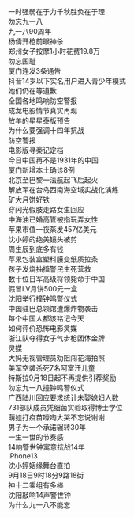 一时强弱在于力千秋胜负在于理  
勿忘九一八  
九一八90周年  
杨倩开枪前眼神杀  
郑州女子按摩1小时花费19.8万  
勿忘国耻  
厦门连发3条通告  
抖音14岁以下实名用户进入青少年模式  
她们仍在等道歉  
全国各地鸣响防空警报  
成龙电影情节真实再现  
放羊的星星泰版预告  
为什么要强调十四年抗战  
防空警报  
电影版寻秦记定档  
今日中国再不是1931年的中国  
厦门新增本土确诊8例  
北京至巴黎一法航起飞后起火  
解放军在台岛西南海空域实战化演练  
矿大月饼好铁  
穿闪光假肢走路女生回应  
中海油已婚高管被指玩弄女性  
苹果市值一夜蒸发457亿美元  
沈小婷的绝美镜头被剪  
周生辰到底多有钱  
苹果包装盒塑料膜变纸质拉条  
孩子发烧抽搐警民生死营救  
数十位日军高级将领毙命于中国  
假冒LV月饼500元一盒  
沈阳举行撞钟鸣警仪式  
中国驻巴总领馆遭爆炸物袭击  
每个中国人都该铭记今天  
如何评价恐怖电影灵媒  
浙江队夺得女子气步枪团体金牌  
灵媒  
大妈无视管理员劝阻闯花海拍照  
美军空袭杀死7名阿富汗儿童  
特斯拉9月18日起不再提供引荐奖励  
勿忘九一八撞钟鸣警仪式  
广西陆川回应要求统计未娶媳妇人数  
731部队成员凭细菌实验取得博士学位  
萌娃打疫苗嚎啕大哭不忘说谢谢  
男子为一个承诺辗转30年  
一生一世的节奏感  
14响警世钟寓意抗战14年  
iPhone13  
沈小婷姻缘舞台直拍  
9月18日9时18分9路18街  
神十二乘组有多棒  
沈阳敲响14声警世钟  
为什么九一八不能忘  
